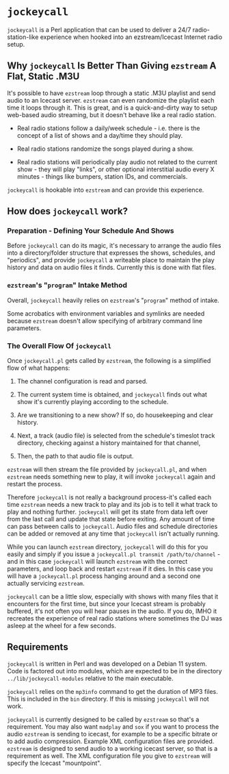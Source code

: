 # `jockeycall`

`jockeycall` is a Perl application that can be used to deliver a 24/7 radio-station-like experience when hooked into an ezstream/Icecast Internet radio setup.  
## Why `jockeycall` Is Better Than Giving `ezstream` A Flat, Static .M3U 

It's possible to have `ezstream` loop through a static .M3U playlist and send audio to an Icecast server.  `ezstream` can even randomize the playlist each time it loops through it.  This is great, and is a quick-and-dirty way to setup web-based audio streaming, but it doesn't behave like a real radio station.

- Real radio stations follow a daily/week schedule - i.e. there is the concept of a list of shows and a day/time they should play.

- Real radio stations randomize the songs played during a show.

- Real radio stations will periodically play audio not related to the current show - they will play "links", or other optional interstitial audio every X minutes - things like bumpers, station IDs, and commercials.

`jockeycall` is hookable into `ezstream` and can provide this experience.

## How does `jockeycall` work?

### Preparation - Defining Your Schedule And Shows

Before `jockeycall` can do its magic, it's necessary to arrange the audio files into a directory/folder structure that expresses the shows, schedules, and "periodics", and provide `jockeycall` a writeable place to maintain the play history and data on audio files it finds.  Currently this is done with flat files.

### `ezstream`'s "`program`" Intake Method

Overall, `jockeycall` heavily relies on `ezstream`'s "`program`" method of intake.

Some acrobatics with environment variables and symlinks are needed because `ezstream` doesn't allow specifying of arbitrary command line parameters. 

### The Overall Flow Of `jockeycall`

Once `jockeycall.pl` gets called by `ezstream`, the following is a simplified flow of what happens:

1. The channel configuration is read and parsed.

2. The current system time is obtained, and `jockeycall` finds out what show it's currently playing according to the schedule.

3. Are we transitioning to a new show?  If so, do housekeeping and clear history.

4. Next, a track (audio file) is selected from the schedule's timeslot track directory, checking against a history maintained for that channel,

5. Then, the path to that audio file is output.

`ezstream` will then stream the file provided by `jockeycall.pl`, and when `ezstream` needs something new to play, it will invoke `jockeycall` again and restart the process.

Therefore `jockeycall` is not really a background process-it's called each time `ezstream` needs a new track to play and its job is to tell it what track to play and nothing further.  `jockeycall` will get its state from data left over from the last call and update that state before exiting.  Any amount of time can pass between calls to `jockeycall`.  Audio files and schedule directories can be added or removed at any time that `jockeycall` isn't actually running.

While you can launch `ezstream` directory, `jockeycall` will do this for you easily and simply if you issue a `jockeycall.pl transmit /path/to/channel` - and in this case `jockeycall` will launch `ezstream` with the correct parameters, and loop back and restart `ezstream` if it dies.  In this case you will have a `jockeycall.pl` process hanging around and a second one actually servicing `ezstream`.

`jockeycall` can be a little slow, especially with shows with many files that it encounters for the first time, but since your Icecast stream is probably buffered, it's not often you will hear pauses in the audio.  If you do, IMHO it recreates the experience of real radio stations where sometimes the DJ was asleep at the wheel for a few seconds.

## Requirements

`jockeycall` is written in Perl and was developed on a Debian 11 system.  Code is factored out into modules, which are expected to be in the directory `../lib/jockeycall-modules` relative to the main executable.

`jockeycall` relies on the `mp3info` command to get the duration of MP3 files.  This is included in the `bin` directory.  If this is missing `jockeycall` will not work.

`jockeycall` is currently designed to be called by `ezstream` so that's a requirement.  You may also want `madplay` and `sox` if you want to process the audio `ezstream` is sending to icecast, for example to be a specific bitrate or to add audio compression.  Example XML configuration files are provided.  `ezstream` is designed to send audio to a working icecast server, so that is a requirement as well.  The XML configuration file you give to `ezstream` will specify the Icecast "mountpoint".

